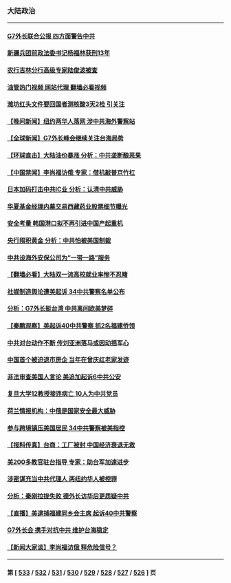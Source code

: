 ### 大陆政治
---
#### [G7外长联合公报 四方面警告中共](../../pages/ncid277/n13975722.md?04190045) 
#### [新疆兵团前政法委书记杨福林获刑13年](../../pages/ncid277/n13975591.md?04190045) 
#### [农行吉林分行高级专家陆俊波被查](../../pages/ncid277/n13975602.md?04190045) 
#### [油管热门视频 网站代理 翻墙必看视频](http://138.2.39.72:81/youtube.html?epic-marker?04190045)
#### [潍坊红头文件要回国者测核酸3天2检 引关注](../../pages/ncid277/n13975635.md?04190045) 
#### [【晚间新闻】纽约两华人落网 涉中共海外警察站](../../pages/ncid277/n13975566.md?04190045) 
#### [【全球新闻】G7外长峰会继续关注台海局势](../../pages/ncid277/n13975565.md?04190045) 
#### [【环球直击】大陆油价暴涨 分析：中共垄断酿恶果](../../pages/ncid277/n13975220.md?04190045) 
#### [【中国禁闻】李尚福访俄 专家：借机敲普京竹杠](../../pages/ncid277/n13975168.md?04190045) 
#### [日本加码打击中共IC业 分析：认清中共威胁](../../pages/ncid277/n13975567.md?04190045) 
#### [华夏基金经理内幕交易西藏药业股票细节曝光](../../pages/ncid277/n13975353.md?04190045) 
#### [安全考量 韩国港口拟不再引进中国产起重机](../../pages/ncid277/n13975505.md?04190045) 
#### [央行囤积黄金 分析：中共怕被美国制裁](../../pages/ncid277/n13975484.md?04190045) 
#### [中共设海外安保公司为“一带一路”服务](../../pages/ncid277/n13975424.md?04190045) 
#### [【翻墙必看】大陆双一流高校就业率惨不忍睹](../../pages/ncid277/n13975422.md?04190045) 
#### [社媒制造舆论遭美起诉 34中共警察名单公布](../../pages/ncid277/n13975240.md?04190045) 
#### [分析：G7外长挺台湾 中共离间欧美梦碎](../../pages/ncid277/n13975177.md?04190045) 
#### [【秦鹏观察】美起诉40中共警察 抓2名福建侨领](../../pages/ncid277/n13975287.md?04190045) 
#### [中共对台动作不断 传刘亚洲落马或因动摇军心](../../pages/ncid277/n13975226.md?04190045) 
#### [中国首个被迫退市房企 当年在曾庆红老家发迹](../../pages/ncid277/n13975213.md?04190045) 
#### [非法审查美国人言论 美追加起诉6中共公安](../../pages/ncid277/n13975195.md?04190045) 
#### [复旦大学12教授接连病亡 10人为中共党员](../../pages/ncid277/n13975171.md?04190045) 
#### [荷兰情报机构：中俄是国家安全最大威胁](../../pages/ncid277/n13975146.md?04190045) 
#### [参与跨境镇压美国居民 34中共警察被美指控](../../pages/ncid277/n13975182.md?04190045) 
#### [【报料传真】台商：工厂被封 中国经济衰退无救](../../pages/ncid277/n13975158.md?04190045) 
#### [美200多教官驻台指导 专家：助台军加速进步](../../pages/ncid277/n13975088.md?04190045) 
#### [涉密谋充当中共代理人 两纽约华人被控罪](../../pages/ncid277/n13975134.md?04190045) 
#### [分析：秦刚拉拢失败 德外长访华后更质疑中共](../../pages/ncid277/n13975117.md?04190045) 
#### [【直播】美逮捕福建同乡会主席 起诉40中共警察](../../pages/ncid277/n13975124.md?04190045) 
#### [G7外长会 携手对抗中共 维护台海稳定](../../pages/ncid277/n13975046.md?04190045) 
#### [【新闻大家谈】李尚福访俄 释危险信号？](../../pages/ncid277/n13975035.md?04190045) 

---
#### 第 [ [533](./533.md?04190045) / [532](./532.md?04190045) / [531](./531.md?04190045) / [530](./530.md?04190045) / [529](./529.md?04190045) / [528](./528.md?04190045) / [527](./527.md?04190045) / [526](./526.md?04190045) ] 页

